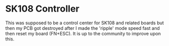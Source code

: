 # SK108 Controller

This was supposed to be a control center for SK108 and related boards but then my PCB got destroyed after I made the 'ripple' mode speed fast and then reset my board (FN+ESC). It is up to the community to improve upon this.